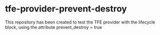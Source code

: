 # tfe-provider-prevent-destroy
This repository has been created to test the TFE provider with the lifecycle block, using the attribute prevent_destroy = true
